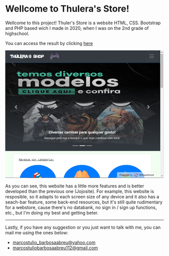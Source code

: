 
# Wellcome to Thulera's Store!

Wellcome to this project! Thuler's Store is a website HTML, CSS. Bootstrap and PHP based wich I made in 2020, when I was on the 2nd grade of highschool. 

You can access the result by clicking [here](https://thulera-sstore.000webhostapp.com/)

![Thuler's Store Homepage](https://github.com/iluminnatti/Thulera-s-Store/blob/main/thulera-s_store_homepage.png)

As you can see, this website has a little more features and is better developed than the previous one (Jojosite). For example, this website is resposible, so it adapts to each screen size of any device and it also has a seach-bar feature, some back-end resources, but it's still quite rudimentary for a webstore, cause there's no databank, no sign in / sign up functions, etc., but I'm doing my best and getting beter.

 ______________________________________________________________________________________________________________

Lastly, if you have any suggestion or you just want to talk with me, you can mail me using the ones below:

- marcostulio_barbosaabreu@yahoo.com
- marcostuliobarbosaabreu112@gmail.com
